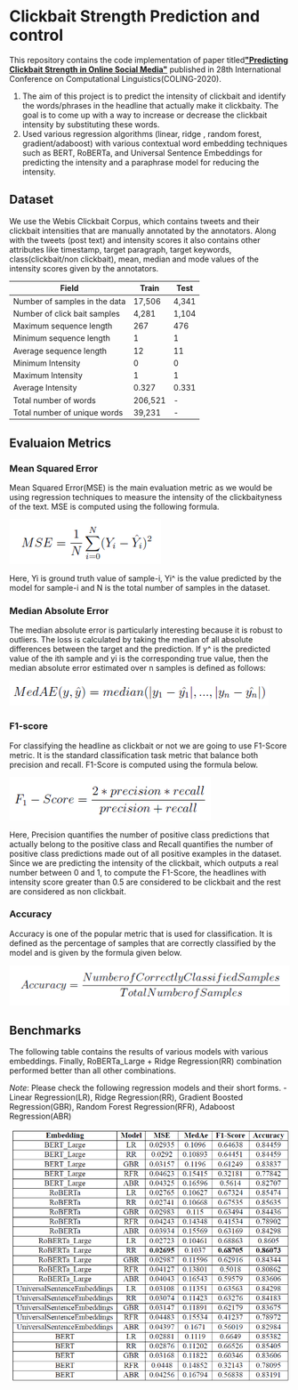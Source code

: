 # Clickbait Strength Prediction and control

This repository contains the code implementation of paper titled[**"Predicting Clickbait Strength in Online Social Media"**](https://aclanthology.org/2020.coling-main.425.pdf) published in 28th International Conference on Computational Linguistics(COLING-2020).

1) The aim of this project is to predict the intensity of clickbait and identify the words/phrases in the headline that actually make it clickbaity. The goal is to come up with a way to increase or decrease the clickbait intensity by substituting these words.
2) Used various regression algorithms (linear, ridge , random forest, gradient/adaboost) with various contextual word embedding techniques such as BERT, RoBERTa, and Universal Sentence Embeddings for predicting the intensity and a paraphrase model for reducing the intensity.

## Dataset

We use the Webis Clickbait Corpus, which contains tweets and their clickbait intensities that are manually annotated by the annotators. Along with the tweets (post text) and intensity scores it also contains other
attributes like timestamp, target paragraph, target keywords, class(clickbait/non clickbait), mean, median and mode values of the intensity scores given by the annotators.

| Field                                | Train  | Test   |
|--------------------------------------|--------|--------|
| Number of samples in the data       | 17,506 | 4,341  |
| Number of click bait samples        | 4,281  | 1,104  |
| Maximum sequence length              | 267    | 476    |
| Minimum sequence length              | 1      | 1      |
| Average sequence length              | 12     | 11     |
| Minimum Intensity                    | 0      | 0      |
| Maximum Intensity                    | 1      | 1      |
| Average Intensity                    | 0.327  | 0.331  |
| Total number of words               | 206,521| -      |
| Total number of unique words        | 39,231 | -      |

## Evaluaion Metrics

### Mean Squared Error
Mean Squared Error(MSE) is the main evaluation metric as we would be using regression techniques to measure the intensity of the clickbaityness of the text. MSE is computed using the following formula.

![MSE](Images/MSE.png)

Here, Yi is ground truth value of sample-i, Yi^ is the value predicted by the model for sample-i and N is the total number of samples in the dataset.

### Median Absolute Error
The median absolute error is particularly interesting because it is robust to outliers. The loss is calculated by taking the median of all absolute differences between the target and the prediction. If y^ is the predicted value of the ith sample and yi is the corresponding true value, then the median absolute error estimated over n samples is defined as follows:

![MedianAE](Images/MedianAE.png)

### F1-score
For classifying the headline as clickbait or not we are going to use F1-Score metric. It is the standard classification task metric that balance both precision and recall. F1-Score is computed using the formula
below.

![F1-score](Images/F1-score.png)

Here, Precision quantifies the number of positive class predictions that actually belong to the positive class and Recall quantifies the number of positive class predictions made out of all positive examples in
the dataset. Since we are predicting the intensity of the clickbait, which outputs a real number between 0 and 1, to compute the F1-Score, the headlines with intensity score greater than 0.5 are considered to be
clickbait and the rest are considered as non clickbait.

### Accuracy
Accuracy is one of the popular metric that is used for classification. It is defined as the percentage of samples that are correctly classified by the model and is given by the formula given below.

![Accuracy](Images/Accuracy.png)

## Benchmarks

The following table contains the results of various models with various embeddings. Finally, RoBERTa_Large + Ridge Regression(RR) combination performed better than all other combinations.

*Note*: Please check the following regression models and their short forms.
    - Linear Regression(LR), Ridge Regression(RR), Gradient Boosted Regression(GBR), Random Forest Regression(RFR), Adaboost Regression(ABR)

![Clickbait Intensity Results](Images/CBT_Intensity_prediction_results.png)




